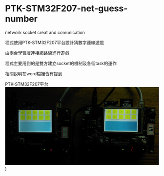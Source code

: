 # PTK-STM32F207-net-guess-number
network socket creat and comunication

程式使用PTK-STM32F207平台設計猜數字連線遊戲

由兩台學習版連接網路線進行遊戲

程式主要用到的是雙方建立socket的機制及各個task的運作

相關說明在word檔裡皆有提到

PTK-STM32F207平台
![版面設計](https://github.com/lzhengwei/PTK-STM32F207-net-guess-number/blob/master/image_ptk.jpg))

